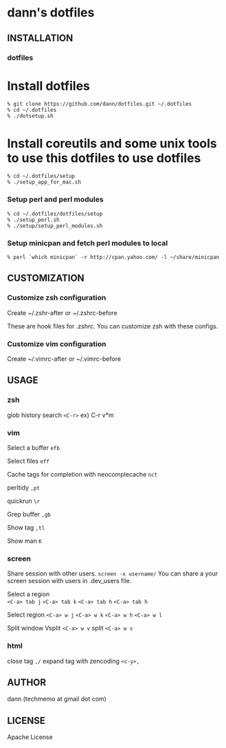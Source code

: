 dann's dotfiles
========================== 

INSTALLATION
---------------------------------------

### dotfiles
# Install dotfiles

    % git clone https://github.com/dann/dotfiles.git ~/.dotfiles
    % cd ~/.dotfiles
    % ./dotsetup.sh

# Install coreutils and some unix tools to use this dotfiles to use dotfiles

    % cd ~/.dotfiles/setup
    % ./setup_app_for_mac.sh

### Setup perl and perl modules

    % cd ~/.dotfiles/dotfiles/setup
    % ./setup_perl.sh 
    % ./setup/setup_perl_modules.sh 

### Setup minicpan and fetch perl modules to local

    % perl `which minicpan` -r http://cpan.yahoo.com/ -l ~/share/minicpan

CUSTOMIZATION
---------------------------------------

### Customize zsh configuration

Create 
    ~/.zshr-after or ~/.zshrc-before

These are hook files for .zshrc.
You can customize zsh with these configs.

### Customize vim configuration
Create 
    ~/.vimrc-after or ~/.vimrc-before

USAGE
---------------------------------------

### zsh

  glob history search  `<C-r>` ex) C-r v*m  

### vim

  Select a buffer `efb`

  Select files `eff`

  Cache tags for completion with neocomplecache `nct`

  perltidy `,pt`

  quickrun `\r`

  Grep buffer `,gb`

  Show tag `,tl`

  Show man `K`
  
### screen

  Share session with other users. `screen -x username/`
  You can share a your screen session with users in .dev_users file.
    
  Select a region  
    `<C-a> tab j`
    `<C-a> tab k`
    `<C-a> tab h` 
    `<C-a> tab h` 

  Select region
    `<C-a> w j`
    `<C-a> w k`
    `<C-a> w h`
    `<C-a> w l`

  Split window
    Vsplit `<C-a> w v`
    split `<C-a> w s`

### html

  close tag `,/`
  expand tag with zencoding `<c-y>,`

AUTHOR
---------------------------------------
dann (techmemo at gmail dot com)


LICENSE
---------------------------------------
Apache License 
